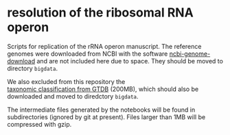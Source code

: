 # resolution of the ribosomal RNA operon 
Scripts for replication of the rRNA operon manuscript. 
The reference genomes were downloaded from NCBI with the software [ncbi-genome-download](https://github.com/kblin/ncbi-genome-download) 
and are not included here due to space. They should be moved to directory `bigdata`. 

We also excluded from this repository the  
[taxonomic classification from GTDB](https://data.ace.uq.edu.au/public/gtdb/data/releases/release89/89.0/bac120_metadata_r89.tsv) (200MB), 
which should also be downloaded and moved to diredctory `bigdata`.

The intermediate files generated by the notebooks will be found in subdirectories (ignored by git at present).
Files larger than 1MB will be compressed with gzip.

